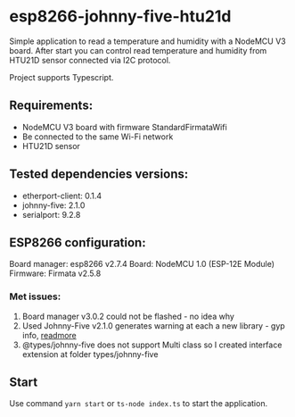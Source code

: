 # esp8266-johnny-five-htu21d

Simple application to read a temperature and humidity with a NodeMCU V3 board.
After start you can control read temperature and humidity from HTU21D sensor connected via I2C protocol.

Project supports Typescript.

## Requirements:

- NodeMCU V3 board with firmware StandardFirmataWifi
- Be connected to the same Wi-Fi network
- HTU21D sensor

## Tested dependencies versions:

- etherport-client: 0.1.4
- johnny-five: 2.1.0
- serialport: 9.2.8

## ESP8266 configuration:

Board manager: esp8266 v2.7.4
Board: NodeMCU 1.0 (ESP-12E Module)
Firmware: Firmata v2.5.8

### Met issues:

1. Board manager v3.0.2 could not be flashed - no idea why
2. Used Johnny-Five v2.1.0 generates warning at each a new library - gyp info, [readmore](https://github.com/rwaldron/johnny-five/issues/1786)
3. @types/johnny-five does not support Multi class so I created interface extension at folder types/johnny-five

## Start

Use command `yarn start` or `ts-node index.ts` to start the application.